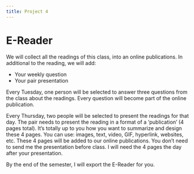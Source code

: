 ```yaml
---
title: Project 4
---
```


# E-Reader

We will collect all the readings of this class, into an online publications. 
In additional to the reading, we will add: 

- Your weekly question
- Your pair presentation

Every Tuesday, one person will be selected to answer three questions from the class about the readings. Every question will become part of the online publication. 

Every Thursday, two people will be selected to present the readings for that day. The pair needs to present the reading in a format of a ‘publication’ (4 pages total). It’s totally up to you how you want to summarize and design these 4 pages. You can use: images, text, video, GIF, hyperlink, websites, etc. These 4 pages will be added to our online publications. You don’t need to send me the presentation before class. I will need the 4 pages the day after your presentation. 

By the end of the semester, I will export the E-Reader for you.
